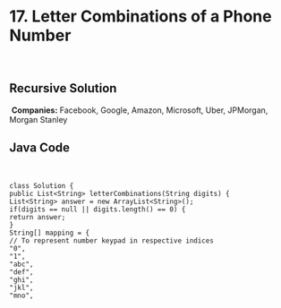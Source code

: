 # 17. Letter Combinations of a Phone Number
​
## Recursive Solution
​
**Companies:** Facebook, Google, Amazon, Microsoft, Uber, JPMorgan, Morgan Stanley
​
## Java Code
​
```
class Solution {
public List<String> letterCombinations(String digits) {
List<String> answer = new ArrayList<String>();
if(digits == null || digits.length() == 0) {
return answer;
}
String[] mapping = {
// To represent number keypad in respective indices
"0",
"1",
"abc",
"def",
"ghi",
"jkl",
"mno",